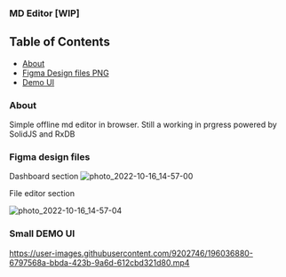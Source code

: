 ### MD Editor [WIP]

## Table of Contents

- [About](#about)
- [Figma Design files PNG](#figma)
- [Demo UI](#demo)

### About <a name = "about"></a>
Simple offline md editor in browser. Still a working in prgress powered by SolidJS and RxDB

### Figma design files <a name = "figma"></a>

Dashboard section
![photo_2022-10-16_14-57-00](https://user-images.githubusercontent.com/9202746/196036751-4146dadc-75fa-4c50-beb0-7b8fff49e4e7.jpg)

File editor section

![photo_2022-10-16_14-57-04](https://user-images.githubusercontent.com/9202746/196036762-6fc3ed20-5a77-4c01-91f2-40c3eb61534b.jpg)

### Small DEMO UI  <a name = "demo"></a>

https://user-images.githubusercontent.com/9202746/196036880-6797568a-bbda-423b-9a6d-612cbd321d80.mp4

